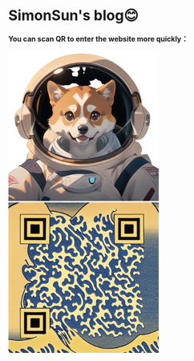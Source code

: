 
# SimonSun's blog😊


**You can scan QR to enter the website more quickly：**

<img src="docs/assets/images/simon_icon-removebg-preview.png" alt="image" width="300" height="300">       <img src="docs/assets/images/SimonQR.jpg" alt="image" width="300" height="300">  


